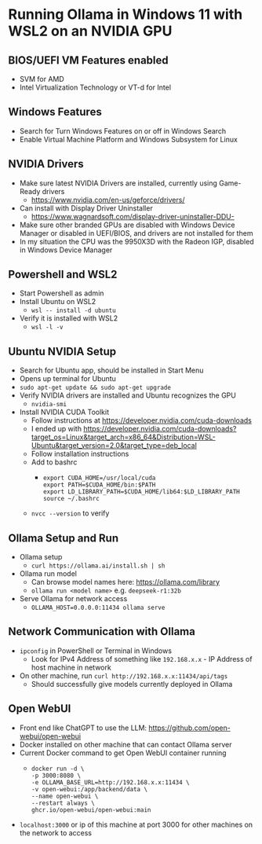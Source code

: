 # Running Ollama in Windows 11 with WSL2 on an NVIDIA GPU

## BIOS/UEFI VM Features enabled
- SVM for AMD
- Intel Virtualization Technology or VT-d for Intel
  
## Windows Features
- Search for Turn Windows Features on or off in Windows Search
- Enable Virtual Machine Platform and Windows Subsystem for Linux

## NVIDIA Drivers
- Make sure latest NVIDIA Drivers are installed, currently using Game-Ready drivers
  - https://www.nvidia.com/en-us/geforce/drivers/
- Can install with Display Driver Uninstaller
  - https://www.wagnardsoft.com/display-driver-uninstaller-DDU-
- Make sure other branded GPUs are disabled with Windows Device Manager or disabled in UEFI/BIOS, and drivers are not installed for them
- In my situation the CPU was the 9950X3D with the Radeon IGP, disabled in Windows Device Manager

## Powershell and WSL2
- Start Powershell as admin
- Install Ubuntu on WSL2
  - `wsl -- install -d ubuntu`
- Verify it is installed with WSL2
  - `wsl -l -v`

## Ubuntu NVIDIA Setup
- Search for Ubuntu app, should be installed in Start Menu
- Opens up terminal for Ubuntu
- `sudo apt-get update && sudo apt-get upgrade`
- Verify NVIDIA drivers are installed and Ubuntu recognizes the GPU
  - `nvidia-smi`
- Install NVIDIA CUDA Toolkit
  - Follow instructions at https://developer.nvidia.com/cuda-downloads
  - I ended up with https://developer.nvidia.com/cuda-downloads?target_os=Linux&target_arch=x86_64&Distribution=WSL-Ubuntu&target_version=2.0&target_type=deb_local
  - Follow installation instructions
  - Add to bashrc
    - ```
      export CUDA_HOME=/usr/local/cuda
      export PATH=$CUDA_HOME/bin:$PATH
      export LD_LIBRARY_PATH=$CUDA_HOME/lib64:$LD_LIBRARY_PATH
      source ~/.bashrc
      ```
  - `nvcc --version` to verify

## Ollama Setup and Run
- Ollama setup
  - `curl https://ollama.ai/install.sh | sh`
- Ollama run model
  - Can browse model names here: https://ollama.com/library
  - `ollama run <model name>` e.g. `deepseek-r1:32b`
- Serve Ollama for network access
  - `OLLAMA_HOST=0.0.0.0:11434 ollama serve`
 
## Network Communication with Ollama
- `ipconfig` in PowerShell or Terminal in Windows
  - Look for IPv4 Address of something like `192.168.x.x` - IP Address of host machine in network
- On other machine, run `curl http://192.168.x.x:11434/api/tags`
  - Should successfully give models currently deployed in Ollama

## Open WebUI
- Front end like ChatGPT to use the LLM: https://github.com/open-webui/open-webui
- Docker installed on other machine that can contact Ollama server
- Current Docker command to get Open WebUI container running
  - ```
    docker run -d \
    -p 3000:8080 \
    -e OLLAMA_BASE_URL=http://192.168.x.x:11434 \
    -v open-webui:/app/backend/data \ 
    --name open-webui \
    --restart always \
    ghcr.io/open-webui/open-webui:main
    ```
- `localhost:3000` or ip of this machine at port 3000 for other machines on the network to access
